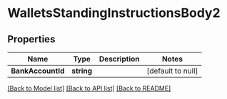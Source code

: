 # WalletsStandingInstructionsBody2

## Properties
Name | Type | Description | Notes
------------ | ------------- | ------------- | -------------
**BankAccountId** | **string** |  | [default to null]

[[Back to Model list]](../README.md#documentation-for-models) [[Back to API list]](../README.md#documentation-for-api-endpoints) [[Back to README]](../README.md)

